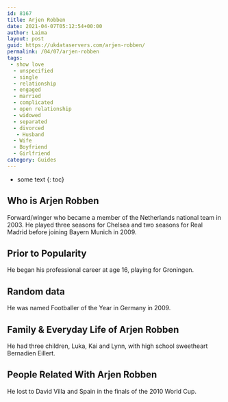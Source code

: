 ```yaml
---
id: 8167
title: Arjen Robben
date: 2021-04-07T05:12:54+00:00
author: Laima
layout: post
guid: https://ukdataservers.com/arjen-robben/
permalink: /04/07/arjen-robben
tags:
 - show love
  - unspecified
  - single
  - relationship
  - engaged
  - married
  - complicated
  - open relationship
  - widowed
  - separated
  - divorced
   - Husband
  - Wife
  - Boyfriend
  - Girlfriend
category: Guides
---
```


* some text
{: toc}


## Who is Arjen Robben
                  
                  
                  
Forward/winger who became a member of the Netherlands national team in 2003. He played three seasons for Chelsea and two seasons for Real Madrid before joining Bayern Munich in 2009.
                  
              
            
              
            
                
                
                
## Prior to Popularity
                  
                  
                  
He began his professional career at age 16, playing for Groningen. 
                  
              
            
              
            
                
                
                
## Random data
                  
                  
                  
He was named Footballer of the Year in Germany in 2009. 
                  
              
            
              
            
                
                
                
## Family & Everyday Life of Arjen Robben
                  
                  
                  
He had three children, Luka, Kai and Lynn, with high school sweetheart Bernadien Eillert.
                  
              
            
              
            
                
                
                
## People Related With Arjen Robben
                  
                  
                  
He lost to David Villa and Spain in the finals of the 2010 World Cup.
                  
              
            
              
            
                
              
            
              
              
            
            
              
            
          
          
          